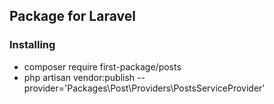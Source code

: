 ## Package for Laravel

### Installing
- composer require first-package/posts
- php artisan vendor:publish --provider='Packages\Post\Providers\PostsServiceProvider'
